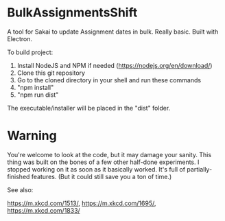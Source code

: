 # BulkAssignmentsShift
A tool for Sakai to update Assignment dates in bulk.  Really basic.  Built with Electron.

To build project:

1. Install NodeJS and NPM if needed (https://nodejs.org/en/download/)
2. Clone this git repository
3. Go to the cloned directory in your shell and run these commands
3. "npm install"
4. "npm run dist"

The executable/installer will be placed in the "dist" folder.

# Warning
You're welcome to look at the code, but it may damage your sanity.  This thing was built on the bones of a few other half-done experiments.  I stopped working on it as soon as it basically worked. It's full of partially-finished features.  (But it could still save you a ton of time.)

See also:

https://m.xkcd.com/1513/, https://m.xkcd.com/1695/, https://m.xkcd.com/1833/

